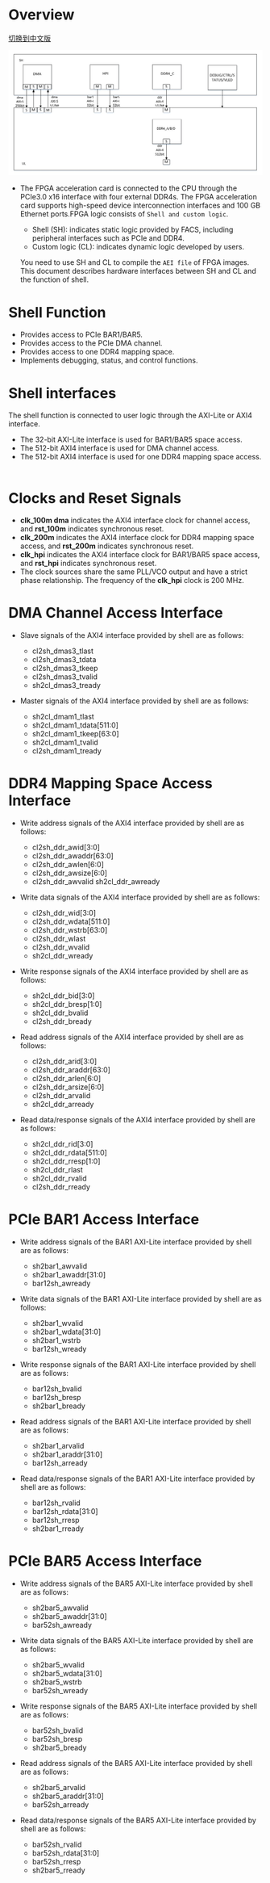# Overview

[切换到中文版](./interface_signal_cn.md)

![sh_ul_interface.jpg ](./sh_ul_interface.jpg)

* The FPGA acceleration card is connected to the CPU through the PCIe3.0 x16 interface with four external DDR4s. The FPGA acceleration card supports high-speed device interconnection interfaces and 100 GB Ethernet ports.FPGA logic consists of `Shell and custom logic`.
  - Shell (SH): indicates static logic provided by FACS, including peripheral interfaces such as PCIe and DDR4.
  - Custom logic (CL): indicates dynamic logic developed by users.

  You need to use SH and CL to compile the `AEI file` of FPGA images.      
  This document describes hardware interfaces between SH and CL and the function of shell.  

# Shell Function
* Provides access to PCIe BAR1/BAR5. 
* Provides access to the PCIe DMA channel.
* Provides access to one DDR4 mapping space.
* Implements debugging, status, and control functions.

# Shell interfaces
The shell function is connected to user logic through the AXI-Lite or AXI4 interface.
* The 32-bit AXI-Lite interface is used for BAR1/BAR5 space access.
* The 512-bit AXI4 interface is used for DMA channel access.
* The 512-bit AXI4 interface is used for one DDR4 mapping space access.
  ​	
# Clocks and Reset Signals
* **clk_100m dma** indicates the AXI4 interface clock for channel access, and **rst_100m** indicates synchronous reset.
* **clk_200m** indicates the AXI4 interface clock for DDR4 mapping space access, and **rst_200m** indicates synchronous reset.
* **clk_hpi** indicates the AXI4 interface clock for BAR1/BAR5 space access, and **rst_hpi** indicates synchronous reset.
* The clock sources share the same PLL/VCO output and have a strict phase relationship. The frequency of the **clk_hpi** clock is 200 MHz.

# DMA Channel Access Interface
* Slave signals of the AXI4 interface provided by shell are as follows:
  - cl2sh_dmas3_tlast
  - cl2sh_dmas3_tdata
  - cl2sh_dmas3_tkeep
  - cl2sh_dmas3_tvalid
  - sh2cl_dmas3_tready

* Master signals of the AXI4 interface provided by shell are as follows:
  - sh2cl_dmam1_tlast
  - sh2cl_dmam1_tdata[511:0]
  - sh2cl_dmam1_tkeep[63:0]
  - sh2cl_dmam1_tvalid
  - cl2sh_dmam1_tready

# DDR4 Mapping Space Access Interface
* Write address signals of the AXI4 interface provided by shell are as follows:
  - cl2sh_ddr_awid[3:0]
  - cl2sh_ddr_awaddr[63:0]
  - cl2sh_ddr_awlen[6:0]
  - cl2sh_ddr_awsize[6:0]
  - cl2sh_ddr_awvalid
    sh2cl_ddr_awready

* Write data signals of the AXI4 interface provided by shell are as follows: 
  - cl2sh_ddr_wid[3:0]
  - cl2sh_ddr_wdata[511:0]
  - cl2sh_ddr_wstrb[63:0]
  - cl2sh_ddr_wlast
  - cl2sh_ddr_wvalid
  - sh2cl_ddr_wready

* Write response signals of the AXI4 interface provided by shell are as follows: 
  - sh2cl_ddr_bid[3:0]
  - sh2cl_ddr_bresp[1:0]
  - sh2cl_ddr_bvalid
  - cl2sh_ddr_bready

* Read address signals of the AXI4 interface provided by shell are as follows: 
  - cl2sh_ddr_arid[3:0]
  - cl2sh_ddr_araddr[63:0]
  - cl2sh_ddr_arlen[6:0]
  - cl2sh_ddr_arsize[6:0]
  - cl2sh_ddr_arvalid
  - sh2cl_ddr_arready

* Read data/response signals of the AXI4 interface provided by shell are as follows: 
  - sh2cl_ddr_rid[3:0]
  - sh2cl_ddr_rdata[511:0]
  - sh2cl_ddr_rresp[1:0]
  - sh2cl_ddr_rlast
  - sh2cl_ddr_rvalid
  - cl2sh_ddr_rready

# PCIe BAR1 Access Interface
* Write address signals of the BAR1 AXI-Lite interface provided by shell are as follows:
  - sh2bar1_awvalid
  - sh2bar1_awaddr[31:0]
  - bar12sh_awready

* Write data signals of the BAR1 AXI-Lite interface provided by shell are as follows:
  - sh2bar1_wvalid    
  - sh2bar1_wdata[31:0]     
  - sh2bar1_wstrb     
  - bar12sh_wready    

* Write response signals of the BAR1 AXI-Lite interface provided by shell are as follows:
  - bar12sh_bvalid
  - bar12sh_bresp 
  - sh2bar1_bready

* Read address signals of the BAR1 AXI-Lite interface provided by shell are as follows:
  - sh2bar1_arvalid
  - sh2bar1_araddr[31:0] 
  - bar12sh_arready

* Read data/response signals of the BAR1 AXI-Lite interface provided by shell are as follows:
  - bar12sh_rvalid 	
  - bar12sh_rdata[31:0]  
  - bar12sh_rresp  
  - sh2bar1_rready
    ​    
# PCIe BAR5 Access Interface
* Write address signals of the BAR5 AXI-Lite interface provided by shell are as follows:
  - sh2bar5_awvalid
  - sh2bar5_awaddr[31:0]
  - bar52sh_awready

* Write data signals of the BAR5 AXI-Lite interface provided by shell are as follows:
  - sh2bar5_wvalid    
  - sh2bar5_wdata[31:0]     
  - sh2bar5_wstrb     
  - bar52sh_wready    

* Write response signals of the BAR5 AXI-Lite interface provided by shell are as follows:
  - bar52sh_bvalid
  - bar52sh_bresp 
  - sh2bar5_bready

* Read address signals of the BAR5 AXI-Lite interface provided by shell are as follows:
  - sh2bar5_arvalid
  - sh2bar5_araddr[31:0] 
  - bar52sh_arready

* Read data/response signals of the BAR5 AXI-Lite interface provided by shell are as follows:
  - bar52sh_rvalid 	
  - bar52sh_rdata[31:0]  
  - bar52sh_rresp  
  - sh2bar5_rready   

